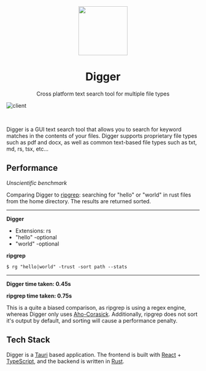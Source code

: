<div align="center">
   <img align="center" width="128px" src="src-tauri/icons/128x128@2x.png" />
	<h1 align="center"><b>Digger</b></h1>
	<p align="center">
		Cross platform text search tool for multiple file types
  </p>
</div>

![client](https://github.com/wt-7/digger/assets/97180065/2b38d5d0-182f-4f25-9052-6dd47997745d)

<br/>

Digger is a GUI text search tool that allows you to search for keyword matches in the contents of your files. Digger supports proprietary file types such as pdf and docx, as well as common text-based file types such as txt, md, rs, tsx, etc...

## Performance

_Unscientific benchmark_

Comparing Digger to [ripgrep](https://github.com/BurntSushi/ripgrep): searching for "hello" or "world" in rust files from the home directory. The results are returned sorted.

---

**Digger**

- Extensions: rs
- "hello" -optional
- "world" -optional

**ripgrep**

```shell
$ rg "hello|world" -trust -sort path --stats
```

---

**Digger time taken: 0.45s**

**ripgrep time taken: 0.75s**

This is a quite a biased comparison, as ripgrep is using a regex engine, whereas Digger only uses [Aho-Corasick](https://github.com/BurntSushi/aho-corasick). Additionally, ripgrep does not sort it's output by default, and sorting will cause a performance penalty.

## Tech Stack

Digger is a [Tauri](https://github.com/tauri-apps/tauri) based application. The frontend is built with [React](https://github.com/facebook/react) + [TypeScript](https://github.com/microsoft/TypeScript), and the backend is written in [Rust](https://github.com/rust-lang/rust).
